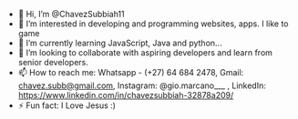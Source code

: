 - 👋 Hi, I’m @ChavezSubbiah11
- 👀 I’m interested in developing and programming websites, apps. I like to game
- 🌱 I’m currently learning JavaScript, Java and python...
- 💞️ I’m looking to collaborate with aspiring developers and learn from senior developers.
- 📫 How to reach me: Whatsapp - (+27) 64 684 2478, Gmail: chavez.subb@gmail.com, Instagram: @gio.marcano___ , LinkedIn: https://www.linkedin.com/in/chavezsubbiah-32878a209/ 
- ⚡ Fun fact: I Love Jesus :)

<!---
ChavezSubbiah11/ChavezSubbiah11 is a ✨ special ✨ repository because its `README.md` (this file) appears on your GitHub profile.
You can click the Preview link to take a look at your changes.
--->
